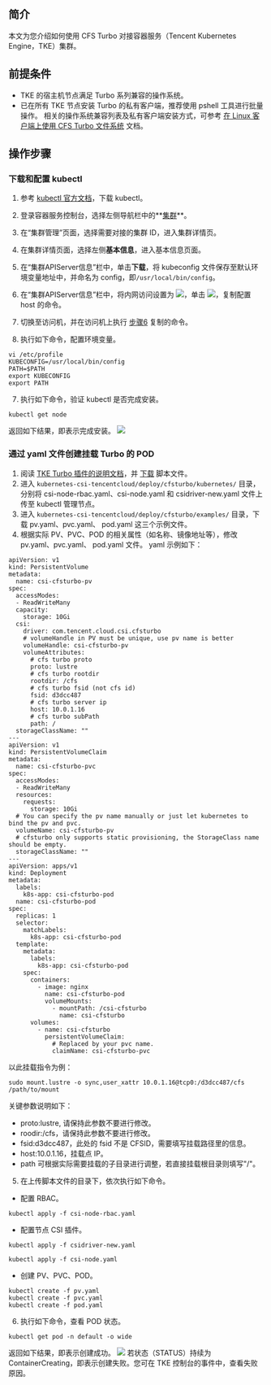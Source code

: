 ## 简介
本文为您介绍如何使用 CFS Turbo 对接容器服务（Tencent Kubernetes Engine，TKE）集群。


## 前提条件

- TKE 的宿主机节点满足 Turbo 系列兼容的操作系统。
- 已在所有 TKE 节点安装 Turbo 的私有客户端，推荐使用 pshell 工具进行批量操作。
相关的操作系统兼容列表及私有客户端安装方式，可参考 [在 Linux 客户端上使用 CFS Turbo 文件系统](https://intl.cloud.tencent.com/document/product/582/40298) 文档。

## 操作步骤

### 下载和配置 kubectl

1. 参考 [kubectl 官方文档](https://kubernetes.io/docs/tasks/tools/install-kubectl-linux/)，下载 kubectl。
2. 登录容器服务控制台，选择左侧导航栏中的**[集群](https://console.cloud.tencent.com/tke2/cluster)**。
3. 在“集群管理”页面，选择需要对接的集群 ID，进入集群详情页。
4. 在集群详情页面，选择左侧**基本信息**，进入基本信息页面。
5. 在“集群APIServer信息”栏中，单击**下载**，将 kubeconfig 文件保存至默认环境变量地址中，并命名为 config，即`/usr/local/bin/config`。

6. <span id="step6"></span>在“集群APIServer信息”栏中，将内网访问设置为 ![](https://main.qcloudimg.com/raw/557ab76a34a9a1af96a81237e12882c3.png)，单击 ![](https://main.qcloudimg.com/raw/6603ab4f907562addb1c01596c6296cd.png)，复制配置 host 的命令。
7. 切换至访问机，并在访问机上执行 [步骤6](#step6) 复制的命令。
8. 执行如下命令，配置环境变量。
```
vi /etc/profile
KUBECONFIG=/usr/local/bin/config
PATH=$PATH
export KUBECONFIG
export PATH
```
7. 执行如下命令，验证 kubectl 是否完成安装。
```
kubectl get node
```
返回如下结果，即表示完成安装。
![](https://main.qcloudimg.com/raw/8bc11f2f8951c7e6037763dbe1bf190c.png)



### 通过 yaml 文件创建挂载 Turbo 的 POD

1. 阅读 [TKE Turbo 插件的说明文档](https://github.com/TencentCloud/kubernetes-csi-tencentcloud/blob/master/docs/README_CFSTURBO.md)，并 [下载](https://github.com/TencentCloud/kubernetes-csi-tencentcloud) 脚本文件。
2. 进入 `kubernetes-csi-tencentcloud/deploy/cfsturbo/kubernetes/` 目录，分别将 csi-node-rbac.yaml、csi-node.yaml 和 csidriver-new.yaml 文件上传至 kubectl 管理节点。
3. 进入 `kubernetes-csi-tencentcloud/deploy/cfsturbo/examples/` 目录，下载 pv.yaml、pvc.yaml、 
pod.yaml 这三个示例文件。
4. 根据实际 PV、PVC、POD 的相关属性（如名称、镜像地址等），修改 pv.yaml、pvc.yaml、 
pod.yaml 文件。
yaml 示例如下：
```
apiVersion: v1
kind: PersistentVolume
metadata:
  name: csi-cfsturbo-pv
spec:
  accessModes:
  - ReadWriteMany
  capacity:
    storage: 10Gi
  csi:
    driver: com.tencent.cloud.csi.cfsturbo
    # volumeHandle in PV must be unique, use pv name is better
    volumeHandle: csi-cfsturbo-pv
    volumeAttributes:
      # cfs turbo proto
      proto: lustre
      # cfs turbo rootdir
      rootdir: /cfs
      # cfs turbo fsid (not cfs id)
      fsid: d3dcc487
      # cfs turbo server ip
      host: 10.0.1.16
      # cfs turbo subPath
      path: /
  storageClassName: ""
---
apiVersion: v1
kind: PersistentVolumeClaim
metadata:
  name: csi-cfsturbo-pvc
spec:
  accessModes:
  - ReadWriteMany
  resources:
    requests:
      storage: 10Gi
  # You can specify the pv name manually or just let kubernetes to bind the pv and pvc.
  volumeName: csi-cfsturbo-pv
  # cfsturbo only supports static provisioning, the StorageClass name should be empty.
  storageClassName: ""
---
apiVersion: apps/v1
kind: Deployment
metadata:
  labels:
    k8s-app: csi-cfsturbo-pod
  name: csi-cfsturbo-pod
spec:
  replicas: 1
  selector:
    matchLabels:
      k8s-app: csi-cfsturbo-pod
  template:
    metadata:
      labels:
        k8s-app: csi-cfsturbo-pod
    spec:
      containers:
        - image: nginx
          name: csi-cfsturbo-pod
          volumeMounts:
            - mountPath: /csi-cfsturbo
              name: csi-cfsturbo
      volumes:
        - name: csi-cfsturbo
          persistentVolumeClaim:
            # Replaced by your pvc name.
            claimName: csi-cfsturbo-pvc
```
以此挂载指令为例：
```
sudo mount.lustre -o sync,user_xattr 10.0.1.16@tcp0:/d3dcc487/cfs /path/to/mount
```
关键参数说明如下：
 - proto:lustre, 请保持此参数不要进行修改。
 - roodir:/cfs，请保持此参数不要进行修改。
 - fsid:d3dcc487，此处的 fsid 不是 CFSID，需要填写挂载路径里的信息。
 - host:10.0.1.16，挂载点 IP。
 - path 可根据实际需要挂载的子目录进行调整，若直接挂载根目录则填写"/"。
5. 在上传脚本文件的目录下，依次执行如下命令。
 - 配置 RBAC。
```
kubectl apply -f csi-node-rbac.yaml
```
 - 配置节点 CSI 插件。
```
kubectl apply -f csidriver-new.yaml
```
```
kubectl apply -f csi-node.yaml
```
 - 创建 PV、PVC、POD。
```
kubectl create -f pv.yaml
kubectl create -f pvc.yaml
kubectl create -f pod.yaml
```
6. 执行如下命令，查看 POD 状态。
```
kubectl get pod -n default -o wide
```
返回如下结果，即表示创建成功。
![](https://main.qcloudimg.com/raw/5e7014090522b1667afcc0b7d351fef9.png)
若状态（STATUS）持续为 ContainerCreating，即表示创建失败。您可在 TKE 控制台的事件中，查看失败原因。
